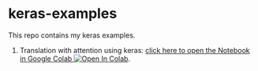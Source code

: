 # keras-examples
This repo contains my keras examples.

1. Translation with attention using keras: [click here to open the Notebook in Google Colab ![Open In Colab](https://colab.research.google.com/assets/colab-badge.svg)](https://colab.research.google.com/github/rbouadjenek/keras-examples/blob/main/translation_with_attention.ipynb). 

